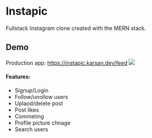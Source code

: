 # Instapic
Fullstack Instagram clone created with the MERN stack. 

## Demo
Production app: https://instapic.karsan.dev/feed
![](demo.gif)


#### Features:
* Signup/Login
* Follow/unollow users
* Uplaod/delete post
* Post likes 
* Commeting 
* Profile picture chnage
* Search users

 
